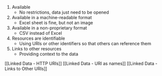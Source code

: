 1. Available
	- No restrictions, data just need to be opened
2. Available in a machine-readable format
	-  Excel sheet is fine, but not an image
3. Available in a non-proprietary format
	- CSV instead of Excel
4. Resources are identifiable
	- Using URIs or other identifiers so that others can reference them
5. Links to other resources
	- Providing context to the data

[[Linked Data - HTTP URIs]]
[[Linked Data - URI as names]]
[[Linked Data - Links to Other URIs]]